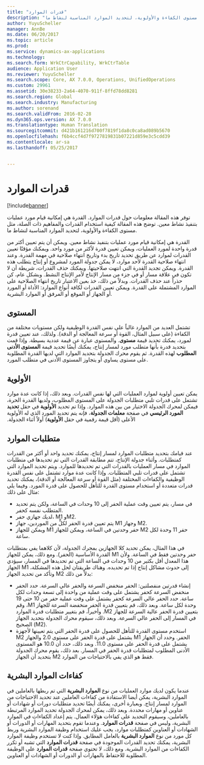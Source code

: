 ```yaml
---
title: "قدرات الموارد"
description: "توفر هذه المقالة معلومات حول قدرات الموارد‬. القدرة هي إمكانية قيام مورد عمليات بتنفيذ نشاط معين. توضح هذه المقالة كيفية استخدام القدرات والمفاهيم ذات الصلة، مثل مستوى الكفاءة والأولوية، لتحديد الموارد المناسبة لنشاط ما."
author: YuyuScheller
manager: AnnBe
ms.date: 06/20/2017
ms.topic: article
ms.prod: 
ms.service: dynamics-ax-applications
ms.technology: 
ms.search.form: WrkCtrCapability, WrkCtrTable
audience: Application User
ms.reviewer: YuyuScheller
ms.search.scope: Core, AX 7.0.0, Operations, UnifiedOperations
ms.custom: 29961
ms.assetid: 30e38233-2a64-4070-911f-8ffd78dd8281
ms.search.region: Global
ms.search.industry: Manufacturing
ms.author: sorenand
ms.search.validFrom: 2016-02-28
ms.dyn365.ops.version: AX 7.0.0
ms.translationtype: Human Translation
ms.sourcegitcommit: d421b161216d700f7819f1da8c0ca8ad089b5670
ms.openlocfilehash: f6b4ccf4d7f9727819831b07221d859e3c5cdd39
ms.contentlocale: ar-sa
ms.lasthandoff: 05/25/2017


---
```


# <a name="resource-capabilities"></a>قدرات الموارد

[!include[banner](../includes/banner.md)]


توفر هذه المقالة معلومات حول قدرات الموارد‬. القدرة هي إمكانية قيام مورد عمليات بتنفيذ نشاط معين. توضح هذه المقالة كيفية استخدام القدرات والمفاهيم ذات الصلة، مثل مستوى الكفاءة والأولوية، لتحديد الموارد المناسبة لنشاط ما.

القدرة هي إمكانية قيام مورد عمليات بتنفيذ نشاط معين. ويمكن أن يتم تعيين أكثر من قدرة واحدة لمورد العمليات، ويمكن تعيين قدرة لأكثر من مورد واحد. ويمكنك مؤقتًا تعيين القدرات لموارد عن طريق تحديد تاريخ بدء وتاريخ انتهاء صلاحية في مهمة القدرة. وعند انتهاء صلاحية القدرة لأحد موارد، لا يمكن جدولة المورد لمشروع أو إنتاج يتطلب هذه القدرة. ويمكن تجديد القدرة التي انتهت صلاحيتها. ويمكنك حذف القدرات، شريطة أن لا تكون في علاقة مسار أو في جزء من مسار الإنتاج لأمر الإنتاج النشط. وبشكل عام، كن حذراً عند حذف القدرات. وبدلاً من ذلك، خذ بعين الاعتبار تاريخ انتهاء الصلاحية على الموارد المشتملة على القدرة. ويمكن تعيين القدرات لكافة أنواع الموارد: الأداة أو المورد أو الجهاز أو الموقع أو المرفق أو الموارد البشرية.

## <a name="level"></a>المستوى
تشتمل العديد من الموارد غالباً على نفس القدرة الوظيفية ولكن مستويات مختلفة من الكفاءة (على سبيل المثال، القوة أو سرعة المعالجة أو الدقة). ولذلك، عند تعيين قدرة لمورد، يمكنك تحديد قيمة **مستوى**. والمستوى عبارة عن قيمة عددية بسيطة. وإذا قمت بتحديد قدرة بأنها متطلب مورد لمسار إنتاج، يمكنك أيضًا تحديد قيمة **المستوى الأدنى المطلوب** لهذه القدرة. ثم يقوم محرك الجدولة بتحديد الموارد التي لديها القدرة المطلوبة على مستوى يساوي أو يتجاوز المستوى الأدنى في متطلب المورد.

## <a name="priority"></a>الأولوية
يمكن تعيين أولوية لموارد العمليات التي لها نفس القدرات. ‏‫وبعد ذلك، إذا كانت عدة موارد تشتمل على قدرات تلبي متطلبات الجدولة على المستوى المطلوب، ولديها القدرة الحرة، فيمكن لمحرك الجدولة الاختيار من بين هذه الموارد. وإذا تم تحديد **الأولوية** في حقل **تحديد المورد الرئيسي** في صفحة **معلمات الجدولة**، فإنه يتم تحديد المورد الذي له الأولوية الأعلى (أقل قيمة رقمية في حقل **الأولوية**) أولاً أثناء الجدولة.‬

## <a name="resource-requirements"></a>متطلبات الموارد
عند قيامك بتحديد متطلبات الموارد لمسار إنتاج، يمكنك تحديد واحد أو أكثر من القدرات كمتطلبات. وأثناء جدولة الإنتاج، تتم مطابقة القدرات التي تم تحديدها في متطلبات الموارد في مسار العمليات بالقدرات التي تم تحديدها للموارد. ويتم تحديد الموارد التي تشتمل على قدرات تلبي المتطلبات. وإذا كانت عدة موارد تشتمل على نفس القدرة الوظيفية والكفاءات المختلفة (مثل القوة أو سرعة المعالجة أو الدقة)، يمكنك تحديد قدرات متعددة أو استخدام مستوى القدرة للتأهل للحصول على قدرة المورد. وفيما يلي مثال على ذلك:

-   في مسار، يتم تعيين وقت عملية الحفر إلى 10 وحدات في الساعة، ولكن يتم تحديد المتطلب نفسه كحفر.
-   لديك جهازي حفر، M1 وM2.
-   يتم تعيين قدرة الحفر لكلٍّ من الموردين، جهاز M1 وجهاز M2.
-   ويمكن للجهاز M1 حفر وحدتين في الساعة، ويمكن للجهاز M2 حفر 11 وحدة لكل ساعة.

في هذا المثال، يمكن تحديد كلا الجهازين بمحرك الجدولة، لأن كلاهما يفي بمتطلبات القدرة الأساسية (الحفر). ومع ذلك، يمكن للجهاز M1 حفر وحدتين فقط في الساعة. ولأن هذا المعدل أقل بكثير من 10 وحدات في الساعة التي تم تحديدها في المسار، سيؤدي الجهاز M1 إلى حدوث مشاكل إنتاج إذا تم تحديده. وهناك طريقتان لحل هذه المشكلة، وتأكد من تحديد الجهاز M2 بدلاً من ذلك:

-   إنشاء قدرتين منفصلتين: الحفر منخفض السرعة والحفر عالي السرعة. حدد الحفر منخفض السرعة كحفر يشتمل على وقت عملية من واحدة إلى تسعة وحدات لكل ساعة. حدد الحفر عالي السرعة كحفر يشتمل على وقت عملية حفر من 10 حتى 19 وحدة لكل ساعة. ‏‫وبعد ذلك، قم بتعيين قدرة الحفر منخفضة السرعة للجهاز M1، وقم بتعيين قدرة الحفر عالية السرعة للجهاز M2. وأخيراً، قم بتغيير متطلبات قدرة الموارد في المسار إلى الحفر عالي السرعة.‬ وبعد ذلك، سيقوم محرك الجدولة بتحديد الجهاز الصحيح (M2).
-   استخدم مستوى القدرة للتأهل للحصول على قدرة الحفر التي يتم تعيينها لأجهزة الحفر. ‏‫وحدد أن الجهاز M1 يشتمل على قدرة الحفر على مستوى 2.0 والجهاز M2 يشتمل على قدرة الحفر على مستوى 11.0. وبعد ذلك، حدد أن 10.0 هو المستوى الأدنى المطلوب لمتطلبات قدرة الحفر في المسار.‬ بعد ذلك، يقوم محرك الجدولة بتحديد أن الجهاز M2 فقط هو الذي يفي بالاحتياجات من الموارد.

## <a name="competencies-for-human-resources"></a>كفاءات الموارد البشرية
عندما يكون لديك موارد العمليات من نوع **الموارد البشرية** التي تم ربطها بالعاملين في الموارد البشرية، يمكن أيضا الاستفادة من كفاءات العاملين عند تحديد الاحتياجات من الموارد لمسار إنتاج. وبعبارة أخرى، يمكنك أيضًا تحديد متطلبات دورات أو شهادات أو عناوين أو مهارات محددة. وبعد ذلك، يمكن لمحرك الجدولة تحديد الموارد المرتبطة بالعاملين، وسيقوم التحديد على كفاءات هؤلاء العمال. يتم إعداد الكفاءات في الموارد البشرية، وليس في صفحة **قدرات الموارد**. وعندما تقوم بتحديد المهارات أو الدورات أو الشهادات أو العناوين كمتطلبات موارد، يجب عليك استخدام وظيفة الموارد البشرية وربط كل مورد من نوع **الموارد البشرية** بالعامل المطابق. وإذا كنت لا تستخدم وظيفة الموارد البشرية، يمكنك تحديد القدرات الموجودة في صفحة **قدرات الموارد** التي تشبه أو تكرر الكفاءات من الموارد البشرية. ومع ذلك، لا تحتوي صفحة **قدرات الموارد** على الوظيفة المطلوبة للاحتفاظ بالمهارات أو الدورات أو الشهادات أو العناوين.




